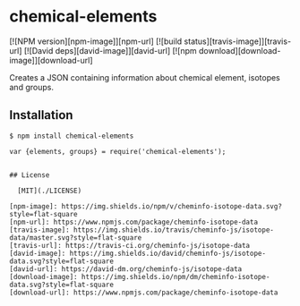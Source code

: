 # chemical-elements

  [![NPM version][npm-image]][npm-url]
  [![build status][travis-image]][travis-url]
  [![David deps][david-image]][david-url]
  [![npm download][download-image]][download-url]

Creates a JSON containing information about chemical element, isotopes and groups.

## Installation

```
$ npm install chemical-elements
```

```
var {elements, groups} = require('chemical-elements');


## License

  [MIT](./LICENSE)

[npm-image]: https://img.shields.io/npm/v/cheminfo-isotope-data.svg?style=flat-square
[npm-url]: https://www.npmjs.com/package/cheminfo-isotope-data
[travis-image]: https://img.shields.io/travis/cheminfo-js/isotope-data/master.svg?style=flat-square
[travis-url]: https://travis-ci.org/cheminfo-js/isotope-data
[david-image]: https://img.shields.io/david/cheminfo-js/isotope-data.svg?style=flat-square
[david-url]: https://david-dm.org/cheminfo-js/isotope-data
[download-image]: https://img.shields.io/npm/dm/cheminfo-isotope-data.svg?style=flat-square
[download-url]: https://www.npmjs.com/package/cheminfo-isotope-data
